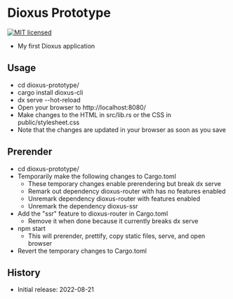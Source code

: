 # Dioxus Prototype

[![MIT licensed][mit-badge]][mit-url]

[mit-badge]: https://img.shields.io/badge/license-MIT-blue.svg
[mit-url]: https://github.com/david-wallace-croft/dioxus-prototype/blob/main/LICENSE.txt

- My first Dioxus application

## Usage

- cd dioxus-prototype/
- cargo install dioxus-cli
- dx serve --hot-reload
- Open your browser to http://localhost:8080/
- Make changes to the HTML in src/lib.rs or the CSS in public/stylesheet.css
- Note that the changes are updated in your browser as soon as you save

## Prerender

- cd dioxus-prototype/
- Temporarily make the following changes to Cargo.toml
  - These temporary changes enable prerendering but break dx serve
  - Remark out dependency dioxus-router with has no features enabled
  - Unremark dependency dioxus-router with features enabled
  - Unremark the dependency dioxus-ssr
- Add the "ssr" feature to dioxus-router in Cargo.toml
  - Remove it when done because it currently breaks dx serve
- npm start
  - This will prerender, prettify, copy static files, serve, and open browser
- Revert the temporary changes to Cargo.toml

## History

- Initial release: 2022-08-21
